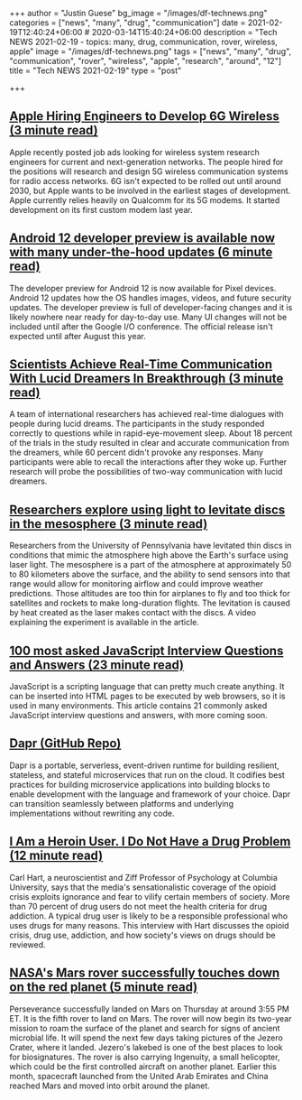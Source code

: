 +++
author = "Justin Guese"
bg_image = "/images/df-technews.png"
categories = ["news", "many", "drug", "communication"]
date = 2021-02-19T12:40:24+06:00 # 2020-03-14T15:40:24+06:00
description = "Tech NEWS 2021-02-19 - topics: many, drug, communication, rover, wireless, apple"
image = "/images/df-technews.png"
tags = ["news", "many", "drug", "communication", "rover", "wireless", "apple", "research", "around", "12"]
title = "Tech NEWS 2021-02-19"
type = "post"

+++

## [Apple Hiring Engineers to Develop 6G Wireless (3 minute read)](https://finance.yahoo.com/news/apple-hiring-engineers-develop-6g-110000382.html)

Apple recently posted job ads looking for wireless system research engineers for current and next-generation networks. The people hired for the positions will research and design 5G wireless communication systems for radio access networks. 6G isn't expected to be rolled out until around 2030, but Apple wants to be involved in the earliest stages of development. Apple currently relies heavily on Qualcomm for its 5G modems. It started development on its first custom modem last year.

## [Android 12 developer preview is available now with many under-the-hood updates (6 minute read)](https://www.theverge.com/2021/2/18/22288084/android-12-developer-preview-available-google-pixel)

The developer preview for Android 12 is now available for Pixel devices. Android 12 updates how the OS handles images, videos, and future security updates. The developer preview is full of developer-facing changes and it is likely nowhere near ready for day-to-day use. Many UI changes will not be included until after the Google I/O conference. The official release isn't expected until after August this year.

## [Scientists Achieve Real-Time Communication With Lucid Dreamers In Breakthrough (3 minute read)](https://www.vice.com/en/article/4admym/scientists-achieve-real-time-communication-with-lucid-dreamers-in-breakthrough)

A team of international researchers has achieved real-time dialogues with people during lucid dreams. The participants in the study responded correctly to questions while in rapid-eye-movement sleep. About 18 percent of the trials in the study resulted in clear and accurate communication from the dreamers, while 60 percent didn't provoke any responses. Many participants were able to recall the interactions after they woke up. Further research will probe the possibilities of two-way communication with lucid dreamers.

## [Researchers explore using light to levitate discs in the mesosphere (3 minute read)](https://phys.org/news/2021-02-explore-levitate-discs-mesosphere.html)

Researchers from the University of Pennsylvania have levitated thin discs in conditions that mimic the atmosphere high above the Earth's surface using laser light. The mesosphere is a part of the atmosphere at approximately 50 to 80 kilometers above the surface, and the ability to send sensors into that range would allow for monitoring airflow and could improve weather predictions. Those altitudes are too thin for airplanes to fly and too thick for satellites and rockets to make long-duration flights. The levitation is caused by heat created as the laser makes contact with the discs. A video explaining the experiment is available in the article.

## [100 most asked JavaScript Interview Questions and Answers (23 minute read)](https://alimammiya.hashnode.dev/100-most-asked-javascript-interview-questions-and-answers-part-1)

JavaScript is a scripting language that can pretty much create anything. It can be inserted into HTML pages to be executed by web browsers, so it is used in many environments. This article contains 21 commonly asked JavaScript interview questions and answers, with more coming soon.

## [Dapr (GitHub Repo)](https://github.com/dapr/dapr)

Dapr is a portable, serverless, event-driven runtime for building resilient, stateless, and stateful microservices that run on the cloud. It codifies best practices for building microservice applications into building blocks to enable development with the language and framework of your choice. Dapr can transition seamlessly between platforms and underlying implementations without rewriting any code.

## [I Am a Heroin User. I Do Not Have a Drug Problem (12 minute read)](https://nautil.us/issue/96/rewired/i-am-a-heroin-user-i-do-not-have-a-drug-problem)

Carl Hart, a neuroscientist and Ziff Professor of Psychology at Columbia University, says that the media's sensationalistic coverage of the opioid crisis exploits ignorance and fear to vilify certain members of society. More than 70 percent of drug users do not meet the health criteria for drug addiction. A typical drug user is likely to be a responsible professional who uses drugs for many reasons. This interview with Hart discusses the opioid crisis, drug use, addiction, and how society's views on drugs should be reviewed.

## [NASA's Mars rover successfully touches down on the red planet (5 minute read)](https://www.nbcnews.com/science/space/nasas-mars-rover-perseverance-touches-red-planet-rcna295)

Perseverance successfully landed on Mars on Thursday at around 3:55 PM ET. It is the fifth rover to land on Mars. The rover will now begin its two-year mission to roam the surface of the planet and search for signs of ancient microbial life. It will spend the next few days taking pictures of the Jezero Crater, where it landed. Jezero's lakebed is one of the best places to look for biosignatures. The rover is also carrying Ingenuity, a small helicopter, which could be the first controlled aircraft on another planet. Earlier this month, spacecraft launched from the United Arab Emirates and China reached Mars and moved into orbit around the planet.

